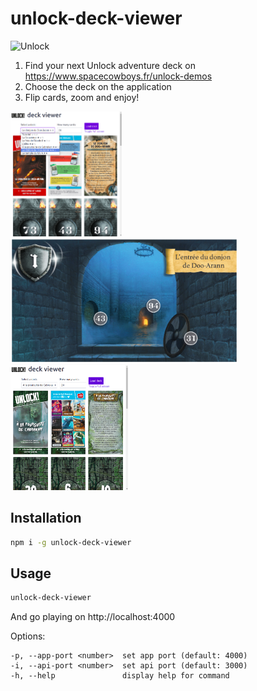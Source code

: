 # unlock-deck-viewer

![Unlock](https://images-fr-cdn.asmodee.com/eu-central-1/filer_public/df/e3/dfe325d8-c061-4d68-9dbf-3e824e8f71e9/unlock_logo_940x400-02.png)

1. Find your next Unlock adventure deck on https://www.spacecowboys.fr/unlock-demos
2. Choose the deck on the application
3. Flip cards, zoom and enjoy!

<img src="screenshot-01.png" height="200"> <img src="screenshot-02.png" height="200"> <img src="screenshot-03.png" height="200">


## Installation

```bash
npm i -g unlock-deck-viewer
```

## Usage

```bash
unlock-deck-viewer
```

And go playing on http://localhost:4000

Options:
```
-p, --app-port <number>  set app port (default: 4000)
-i, --api-port <number>  set api port (default: 3000)
-h, --help               display help for command
```
